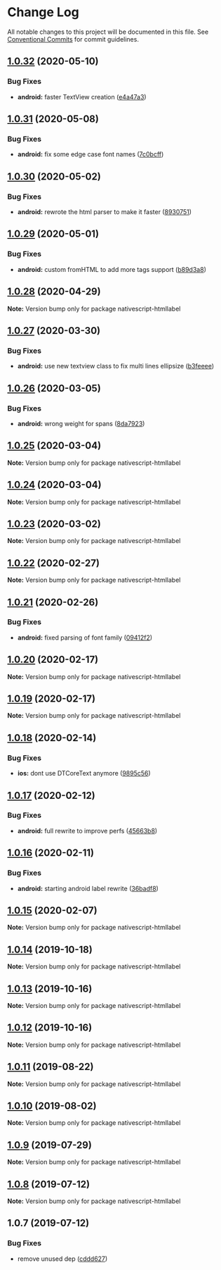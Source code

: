 # Change Log

All notable changes to this project will be documented in this file.
See [Conventional Commits](https://conventionalcommits.org) for commit guidelines.

## [1.0.32](https://github.com/Akylas/nativescript-label/compare/v1.0.31...v1.0.32) (2020-05-10)


### Bug Fixes

* **android:** faster TextView creation ([e4a47a3](https://github.com/Akylas/nativescript-label/commit/e4a47a361ac474141732bc1d130a2cf8d86d1e26))





## [1.0.31](https://github.com/Akylas/nativescript-label/compare/v1.0.30...v1.0.31) (2020-05-08)


### Bug Fixes

* **android:** fix some edge case font names ([7c0bcff](https://github.com/Akylas/nativescript-label/commit/7c0bcffeabbdd543c4c27a63964d7777bdd49a22))





## [1.0.30](https://github.com/Akylas/nativescript-label/compare/v1.0.29...v1.0.30) (2020-05-02)


### Bug Fixes

* **android:** rewrote the html parser to make it faster ([8930751](https://github.com/Akylas/nativescript-label/commit/8930751ae19010c3727f3a839acbc4bd51d5beca))





## [1.0.29](https://github.com/Akylas/nativescript-label/compare/v1.0.28...v1.0.29) (2020-05-01)


### Bug Fixes

* **android:** custom fromHTML to add more tags support ([b89d3a8](https://github.com/Akylas/nativescript-label/commit/b89d3a80b9368239c09c703a83b6540b346c5153))





## [1.0.28](https://github.com/Akylas/nativescript-label/compare/v1.0.27...v1.0.28) (2020-04-29)

**Note:** Version bump only for package nativescript-htmllabel





## [1.0.27](https://github.com/Akylas/nativescript-label/compare/v1.0.26...v1.0.27) (2020-03-30)


### Bug Fixes

* **android:** use new textview class to fix multi lines ellipsize ([b3feeee](https://github.com/Akylas/nativescript-label/commit/b3feeee4f9a616123d3b8456c19161fbaca430d3))





## [1.0.26](https://github.com/Akylas/nativescript-label/compare/v1.0.25...v1.0.26) (2020-03-05)


### Bug Fixes

* **android:** wrong weight for spans ([8da7923](https://github.com/Akylas/nativescript-label/commit/8da792322f5318bf3b600567b166a7aa9e201229))





## [1.0.25](https://github.com/Akylas/nativescript-label/compare/v1.0.24...v1.0.25) (2020-03-04)

**Note:** Version bump only for package nativescript-htmllabel





## [1.0.24](https://github.com/Akylas/nativescript-label/compare/v1.0.23...v1.0.24) (2020-03-04)

**Note:** Version bump only for package nativescript-htmllabel





## [1.0.23](https://github.com/Akylas/nativescript-label/compare/v1.0.22...v1.0.23) (2020-03-02)

**Note:** Version bump only for package nativescript-htmllabel





## [1.0.22](https://github.com/Akylas/nativescript-label/compare/v1.0.21...v1.0.22) (2020-02-27)

**Note:** Version bump only for package nativescript-htmllabel





## [1.0.21](https://github.com/Akylas/nativescript-label/compare/v1.0.20...v1.0.21) (2020-02-26)


### Bug Fixes

* **android:** fixed parsing of font family ([09412f2](https://github.com/Akylas/nativescript-label/commit/09412f2c5090798b61a12550beea6dd47571ee54))





## [1.0.20](https://github.com/Akylas/nativescript-label/compare/v1.0.19...v1.0.20) (2020-02-17)

**Note:** Version bump only for package nativescript-htmllabel





## [1.0.19](https://github.com/Akylas/nativescript-label/compare/v1.0.18...v1.0.19) (2020-02-17)

**Note:** Version bump only for package nativescript-htmllabel





## [1.0.18](https://github.com/Akylas/nativescript-label/compare/v1.0.17...v1.0.18) (2020-02-14)


### Bug Fixes

* **ios:** dont use DTCoreText anymore ([9895c56](https://github.com/Akylas/nativescript-label/commit/9895c56e52f1aa76179ffaba1ed83440606e5574))





## [1.0.17](https://github.com/Akylas/nativescript-label/compare/v1.0.16...v1.0.17) (2020-02-12)


### Bug Fixes

* **android:** full rewrite to improve perfs ([45663b8](https://github.com/Akylas/nativescript-label/commit/45663b81ea7f4e112d2ccddf2607e3cea04dd19b))





## [1.0.16](https://github.com/Akylas/nativescript-label/compare/v1.0.15...v1.0.16) (2020-02-11)


### Bug Fixes

* **android:** starting android label rewrite ([36badf8](https://github.com/Akylas/nativescript-label/commit/36badf821b4d0f4cbde45c85e5d18ab5bc588d72))





## [1.0.15](https://github.com/Akylas/nativescript-label/compare/v1.0.14...v1.0.15) (2020-02-07)

**Note:** Version bump only for package nativescript-htmllabel





## [1.0.14](https://github.com/Akylas/nativescript-label/compare/v1.0.13...v1.0.14) (2019-10-18)

**Note:** Version bump only for package nativescript-htmllabel





## [1.0.13](https://github.com/Akylas/nativescript-label/compare/v1.0.12...v1.0.13) (2019-10-16)

**Note:** Version bump only for package nativescript-htmllabel





## [1.0.12](https://github.com/Akylas/nativescript-label/compare/v1.0.11...v1.0.12) (2019-10-16)

**Note:** Version bump only for package nativescript-htmllabel





## [1.0.11](https://github.com/Akylas/nativescript-label/compare/v1.0.10...v1.0.11) (2019-08-22)

**Note:** Version bump only for package nativescript-htmllabel





## [1.0.10](https://github.com/Akylas/nativescript-label/compare/v1.0.9...v1.0.10) (2019-08-02)

**Note:** Version bump only for package nativescript-htmllabel





## [1.0.9](https://github.com/Akylas/nativescript-label/compare/v1.0.8...v1.0.9) (2019-07-29)

**Note:** Version bump only for package nativescript-htmllabel





## [1.0.8](https://github.com/Akylas/nativescript-label/compare/v1.0.7...v1.0.8) (2019-07-12)

**Note:** Version bump only for package nativescript-htmllabel





## 1.0.7 (2019-07-12)


### Bug Fixes

* remove unused dep ([cddd627](https://github.com/Akylas/nativescript-label/commit/cddd627))
